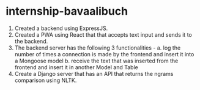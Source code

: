 # internship-bavaalibuch

1. Created a backend using ExpressJS.
2. Created a PWA using React that that accepts text input and sends it to the backend. 
3. The backend server has the following 3 functionalities -
  a. log the number of times a connection is made by the frontend and insert it into a Mongoose model 
  b. receive the text that was inserted from the frontend and insert it in another Model and Table
4. Create a Django server that has an API that returns the ngrams comparison using NLTK.
